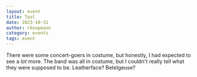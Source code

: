 ```yaml
---
layout: event
title: Tool
date: 2023-10-31
author: rkoopmann
category: events
tags: event
---
```


There were some concert-goers in costume, but honestly, I had expected to see a _lot_ more.
The band was all in costume, but I couldn't really tell what they were supposed to be.
Leatherface? Betelgeuse?
